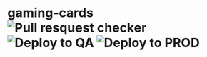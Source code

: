 # gaming-cards ![Pull resquest checker](https://github.com/twjmgorduez/product-gallery-manager/workflows/Pull%20resquest%20checker/badge.svg?branch=master) ![Deploy to QA](https://github.com/twjmgorduez/product-gallery-manager/workflows/Deploy%20to%20QA/badge.svg?branch=master&event=push) ![Deploy to PROD](https://github.com/twjmgorduez/product-gallery-manager/workflows/Deploy%20to%20PROD/badge.svg?branch=master&event=milestone)
